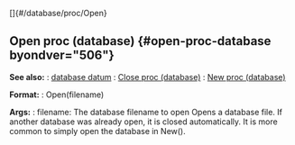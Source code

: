 []{#/database/proc/Open}
## Open proc (database) {#open-proc-database byondver="506"}
**See also:**
:   [database datum](#/database)
:   [Close proc (database)](#/database/proc/Close)
:   [New proc (database)](#/database/proc/New)
<!-- -->
**Format:**
:   Open(filename)
<!-- -->
**Args:**
:   filename: The database filename to open
Opens a database file. If another database was already open, it is
closed automatically. It is more common to simply open the database in
New().